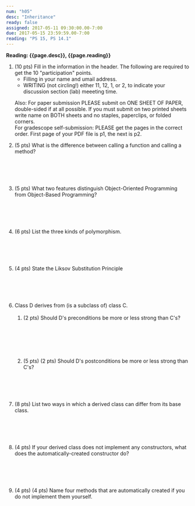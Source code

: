 ```yaml
---
num: "h05"
desc: "Inheritance"
ready: false
assigned: 2017-05-11 09:30:00.00-7:00
due: 2017-05-15 23:59:59.00-7:00
reading: "PS 15, PS 14.1"
---
```

 
 <div style='display:none'>
https://ucsb-cs32-s17.github.io/hwk/h05/
</div>

<b>Reading: {{page.desc}},  {{page.reading}}</b>
 
<ol start="1">

<li>(10 pts) Fill in the information in the header. The following are required to get the 10 "participation" points.
    <ul>
    <li>Filling in your name and umail address.<br /></li>
    <li>WRITING (not circling!) either 11, 12, 1, or 2, to indicate your discussion section (lab) meeeting time.<br /></li>
    </ul>
    <p>Also: For paper submission PLEASE submit on ONE SHEET OF PAPER, double-sided if at all possible. If you must submit  on two printed sheets write name on BOTH sheets and no staples, paperclips, or folded corners.<br />
    For gradescope self-submission: PLEASE get the pages in the correct order. First page of your PDF file is p1, the next is p2.</p>
 </li> 

 <li style='margin-bottom:6em;'>(5 pts) What is the difference between calling a function and calling a method?
 </li>
 
 
  <li style='margin-bottom:6em;'>(5 pts) What two features distinguish Object-Oriented Programming from Object-Based Programming?
 </li>

  <li style='margin-bottom:6em;'>(6 pts) List the three kinds of polymorphism.</li>
  
  
  <li style='margin-bottom:6em;'>(4 pts) State the Liksov Substitution Principle</li>
  
  
  
<div class="pagebreak"></div>


  <li>Class D derives from (is a subclass of) class C. 
  <ol>
    <li style='margin-bottom:6em;'>(2 pts) Should D's preconditions be more or less strong than C's?</li>
    <li style='margin-bottom:6em;'>(5 pts) (2 pts) Should D's postconditions be more or less strong than C's?</li>
  </ol>
  </li>

  <li style='margin-bottom:6em;'>(8 pts) List two ways in which a derived class can differ from its base class.</li>

  <li style='margin-bottom:6em;'>(4 pts) If your derived class does not implement any constructors, what does the automatically-created constructor do?</li>


  <li style='margin-bottom:6em;'>(4 pts) (4 pts) Name four methods that are automatically created if you do not implement them yourself.</li>

</ol>
